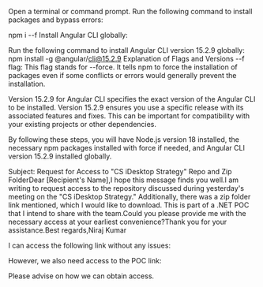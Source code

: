 

Open a terminal or command prompt.
Run the following command to install packages and bypass errors:

npm i --f
Install Angular CLI globally:

Run the following command to install Angular CLI version 15.2.9 globally:
npm install -g @angular/cli@15.2.9
Explanation of Flags and Versions
--f flag: This flag stands for --force. 
It tells npm to force the installation of packages even if some conflicts or errors would generally prevent the installation.

Version 15.2.9 for Angular CLI specifies the exact version of the Angular CLI to be installed. Version 15.2.9 ensures you use a specific release with its associated features and fixes. This can be important for compatibility with your existing projects or other dependencies.

By following these steps, you will have Node.js version 18 installed, the necessary npm packages installed with force if needed, and Angular CLI version 15.2.9 installed globally.





Subject: Request for Access to "CS iDesktop Strategy" Repo and Zip FolderDear [Recipient's Name],I hope this message finds you well.I am writing to request access to the repository discussed during yesterday's meeting on the "CS iDesktop Strategy." Additionally, there was a zip folder link mentioned, which I would like to download. This is part of a .NET POC that I intend to share with the team.Could you please provide me with the necessary access at your earliest convenience?Thank you for your assistance.Best regards,Niraj Kumar




I can access the following link without any issues:

However, we also need access to the POC link:


Please advise on how we can obtain access.


